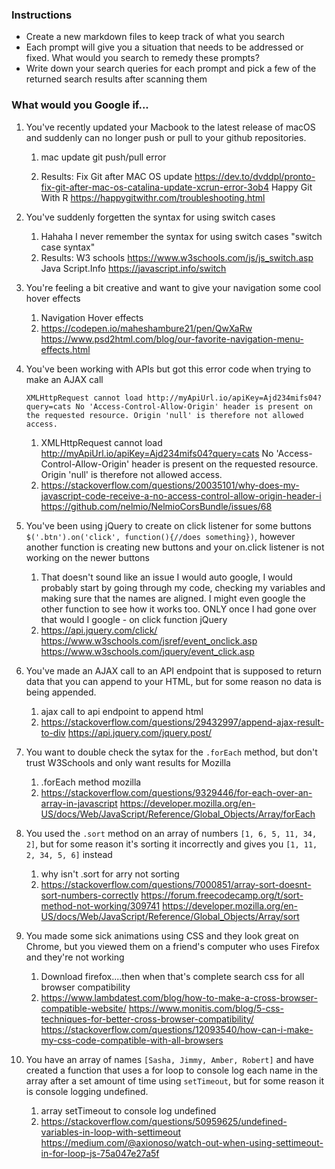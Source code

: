 ### Instructions

* Create a new markdown files to keep track of what you search
* Each prompt will give you a situation that needs to be addressed or fixed. What would you search to remedy these prompts?
* Write down your search queries for each prompt and pick a few of the returned search results after scanning them

### What would you Google if...

1. You've recently updated your Macbook to the latest release of macOS and suddenly can no longer push or pull to your github repositories. 
    1. mac update git push/pull error

    2. Results:
        Fix Git after MAC OS update https://dev.to/dvddpl/pronto-fix-git-after-mac-os-catalina-update-xcrun-error-3ob4
        Happy Git With R https://happygitwithr.com/troubleshooting.html


2. You've suddenly forgetten the syntax for using switch cases
    1. Hahaha I never remember the syntax for using switch cases "switch case syntax"
    2. Results:
        W3 schools  https://www.w3schools.com/js/js_switch.asp 
        Java Script.Info https://javascript.info/switch

3. You're feeling a bit creative and want to give your navigation some cool hover effects
    1. Navigation Hover effects
    2. https://codepen.io/maheshambure21/pen/QwXaRw
       https://www.psd2html.com/blog/our-favorite-navigation-menu-effects.html

4. You've been working with APIs but got this error code when trying to make an AJAX call
    ```
    XMLHttpRequest cannot load http://myApiUrl.io/apiKey=Ajd234mifs04?query=cats No 'Access-Control-Allow-Origin' header is present on the requested resource. Origin 'null' is therefore not allowed access.
    ```
    1. XMLHttpRequest cannot load http://myApiUrl.io/apiKey=Ajd234mifs04?query=cats No 'Access-Control-Allow-Origin' header is present on the requested resource. Origin 'null' is therefore not allowed access.
    2. https://stackoverflow.com/questions/20035101/why-does-my-javascript-code-receive-a-no-access-control-allow-origin-header-i
       https://github.com/nelmio/NelmioCorsBundle/issues/68

5. You've been using jQuery to create on click listener for some buttons `$('.btn').on('click', function(){//does something})`, however another function is creating new buttons and your on.click listener is not working on the newer buttons
    1. That doesn't sound like an issue I would auto google, I would probably start by going through my code, checking my variables and making sure that the names are aligned. I might even google the other function to see how it works too. ONLY once I had gone over that would I google - on click function jQuery
    2. https://api.jquery.com/click/
       https://www.w3schools.com/jsref/event_onclick.asp
       https://www.w3schools.com/jquery/event_click.asp

6. You've made an AJAX call to an API endpoint that is supposed to return data that you can append to your HTML, but for some reason no data is being appended.
    1. ajax call to api endpoint to append html
    2. https://stackoverflow.com/questions/29432997/append-ajax-result-to-div
    https://api.jquery.com/jquery.post/


7. You want to double check the sytax for the `.forEach` method, but don't trust W3Schools and only want results for Mozilla
    1. .forEach method mozilla
    2. https://stackoverflow.com/questions/9329446/for-each-over-an-array-in-javascript
    https://developer.mozilla.org/en-US/docs/Web/JavaScript/Reference/Global_Objects/Array/forEach

8. You used the `.sort` method on an array of numbers `[1, 6, 5, 11, 34, 2]`, but for some reason it's sorting it incorrectly and gives you `[1, 11, 2, 34, 5, 6]` instead
    1. why isn't .sort for arry not sorting
    2. https://stackoverflow.com/questions/7000851/array-sort-doesnt-sort-numbers-correctly
        https://forum.freecodecamp.org/t/sort-method-not-working/309741
        https://developer.mozilla.org/en-US/docs/Web/JavaScript/Reference/Global_Objects/Array/sort

9. You made some sick animations using CSS and they look great on Chrome, but you viewed them on a friend's computer who uses Firefox and they're not working
    1. Download firefox....then when that's complete search css for all browser compatibility
    2. https://www.lambdatest.com/blog/how-to-make-a-cross-browser-compatible-website/
    https://www.monitis.com/blog/5-css-techniques-for-better-cross-browser-compatibility/
    https://stackoverflow.com/questions/12093540/how-can-i-make-my-css-code-compatible-with-all-browsers



10. You have an array of names `[Sasha, Jimmy, Amber, Robert]` and have created a function that uses a for loop to console log each name in the array after a set amount of time using `setTimeout`, but for some reason it is console logging undefined.
    1. array setTimeout to console log undefined
    2. https://stackoverflow.com/questions/50959625/undefined-variables-in-loop-with-settimeout
    https://medium.com/@axionoso/watch-out-when-using-settimeout-in-for-loop-js-75a047e27a5f